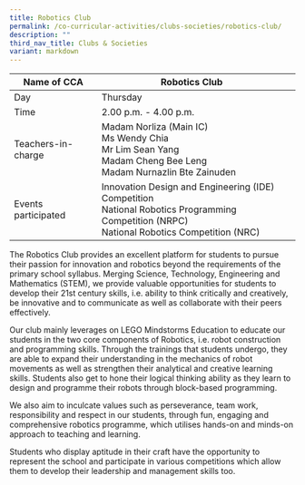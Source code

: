 ```yaml
---
title: Robotics Club
permalink: /co-curricular-activities/clubs-societies/robotics-club/
description: ""
third_nav_title: Clubs & Societies
variant: markdown
---
```

|Name of CCA|Robotics Club|  |
| -------- | ------- | --------------- |
|Day | Thursday| 
| Time |2.00 p.m. - 4.00 p.m. 
|Teachers-in-charge |Madam Norliza (Main IC) <br> Ms Wendy Chia <br>Mr Lim Sean Yang<br>Madam Cheng Bee Leng<br>Madam Nurnazlin Bte Zainuden
|Events participated    |Innovation Design and Engineering (IDE) Competition<br>National Robotics Programming Competition (NRPC)<br>National Robotics Competition (NRC)

<p style="box-sizing: inherit; font-size: 1em;">The Robotics Club provides an excellent platform for students to pursue their passion for innovation and robotics beyond the requirements of the primary school syllabus. Merging Science, Technology, Engineering and Mathematics (STEM), we provide valuable opportunities for students to develop their 21st century skills, i.e. ability to think critically and creatively, be innovative and to communicate as well as collaborate with their peers effectively.</p>
<p style="box-sizing: inherit; font-size: 1em;"></p><p style="box-sizing: inherit; font-size: 1em;">Our club mainly leverages on LEGO Mindstorms Education to educate our students in the two core components of Robotics, i.e. robot construction and programming skills. Through the trainings that students undergo, they are able to expand their understanding in the mechanics of robot movements as well as strengthen their analytical and creative learning skills. Students also get to hone their logical thinking ability as they learn to design and programme their robots through block-based programming.</p><p style="box-sizing: inherit; font-size: 1em;"><span style="box-sizing: inherit; font-family: inherit; font-size: inherit;">We also aim to inculcate values such as perseverance, team work, responsibility and respect in our students, through fun, engaging and comprehensive robotics programme, which utilises hands-on and minds-on approach to teaching and learning.

</span></p><p style="box-sizing: inherit; font-size: 1em;">Students who display aptitude in their craft have the opportunity to represent the school and participate in various competitions which allow them to develop their leadership and management skills too.</p>
	
